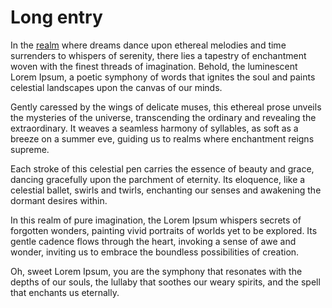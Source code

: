 # Long entry

In the [realm](#realm) where dreams dance upon ethereal melodies and time
surrenders to whispers of serenity, there lies a tapestry of enchantment woven
with the finest threads of imagination. Behold, the luminescent Lorem Ipsum, a
poetic symphony of words that ignites the soul and paints celestial landscapes
upon the canvas of our minds.

Gently caressed by the wings of delicate muses, this ethereal prose unveils the
mysteries of the universe, transcending the ordinary and revealing the
extraordinary. It weaves a seamless harmony of syllables, as soft as a breeze on
a summer eve, guiding us to realms where enchantment reigns supreme.

Each stroke of this celestial pen carries the essence of beauty and grace,
dancing gracefully upon the parchment of eternity. Its eloquence, like a
celestial ballet, swirls and twirls, enchanting our senses and awakening the
dormant desires within.

In this realm of pure imagination, the Lorem Ipsum whispers secrets of forgotten
wonders, painting vivid portraits of worlds yet to be explored. Its gentle
cadence flows through the heart, invoking a sense of awe and wonder, inviting us
to embrace the boundless possibilities of creation.

Oh, sweet Lorem Ipsum, you are the symphony that resonates with the depths of
our souls, the lullaby that soothes our weary spirits, and the spell that
enchants us eternally.

